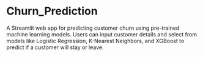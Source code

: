 # Churn_Prediction
A Streamlit web app for predicting customer churn using pre-trained machine learning models. Users can input customer details and select from models like Logistic Regression, K-Nearest Neighbors, and XGBoost to predict if a customer will stay or leave.
